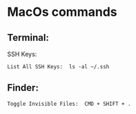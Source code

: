 # MacOs commands

## Terminal:

  SSH Keys:

    List All SSH Keys:  ls -al ~/.ssh

## Finder:

    Toggle Invisible Files:  CMD + SHIFT + .

